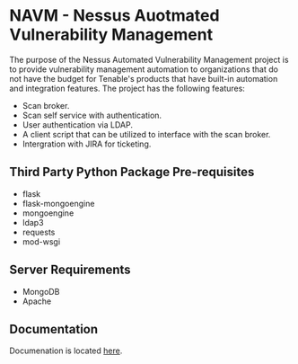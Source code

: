 # NAVM - Nessus Auotmated Vulnerability Management

The purpose of the Nessus Automated Vulnerability Management project is to provide vulnerability management automation to organizations that do not have the budget for Tenable's products that have built-in automation and integration features.  The project has the following features:

* Scan broker.
* Scan self service with authentication.
* User authentication via LDAP.
* A client script that can be utilized to interface with the scan broker.
* Intergration with JIRA for ticketing.

<h2>Third Party Python Package Pre-requisites</h2>

* flask
* flask-mongoengine
* mongoengine
* ldap3
* requests
* mod-wsgi

<h2>Server Requirements</h2>

* MongoDB
* Apache

<h2>Documentation</h2>

Documenation is located [here](https://github.com/bentleygd/NAVM/DOCs.md).